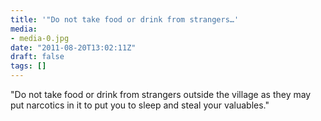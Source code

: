 ```yaml
---
title: '"Do not take food or drink from strangers…'
media:
- media-0.jpg
date: "2011-08-20T13:02:11Z"
draft: false
tags: []
---
```

"Do not take food or drink from strangers outside the village as they may put narcotics in it to put you to sleep and steal your valuables."
